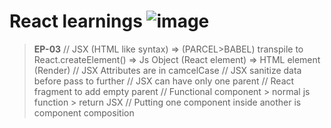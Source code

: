# React learnings ![image](https://user-images.githubusercontent.com/64318247/236808474-a80874c7-2a4e-4e20-af8f-2d60e9e38bdd.png)
>**EP-03**
// JSX (HTML like syntax) => (PARCEL>BABEL) transpile to React.createElement() => Js Object (React element) => HTML element (Render)
// JSX Attributes are in camcelCase
// JSX sanitize data before pass to further
// JSX can have only one parent
// React fragment to add empty parent
// Functional component > normal js function > return JSX
// Putting one component inside another is component composition
